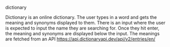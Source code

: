 dictionary

Dictionary is an online dictionary. The user types in a word and gets the meaning and synonyms displayed to them. There is an input where the user is expected to input the name they are searching for. Once they hit enter, the meaning and synonyms are displayed below the input. The meanings are fetched from an API https://api.dictionaryapi.dev/api/v2/entries/en/
